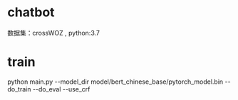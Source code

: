 # chatbot
数据集：crossWOZ , python:3.7

# train
 python main.py --model_dir model/bert_chinese_base/pytorch_model.bin --do_train --do_eval --use_crf